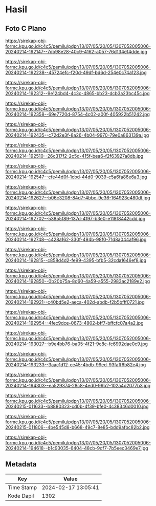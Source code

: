 # Hasil

## Foto C Plano

https://sirekap-obj-formc.kpu.go.id/c4c5/pemilu/pdpr/13/07/05/20/05/1307052005006-20240214-192147--7db98e28-40c9-4162-a057-76d134e14dde.jpg

https://sirekap-obj-formc.kpu.go.id/c4c5/pemilu/pdpr/13/07/05/20/05/1307052005006-20240214-192238--45724efc-f20d-49df-bd6d-254e0c74a123.jpg

https://sirekap-obj-formc.kpu.go.id/c4c5/pemilu/pdpr/13/07/05/20/05/1307052005006-20240214-192312--9e124bd4-4c3c-4865-bb23-dcb3a23bc45c.jpg

https://sirekap-obj-formc.kpu.go.id/c4c5/pemilu/pdpr/13/07/05/20/05/1307052005006-20240214-192358--69e7720d-8754-4c02-a00f-405922b51242.jpg

https://sirekap-obj-formc.kpu.go.id/c4c5/pemilu/pdpr/13/07/05/20/05/1307052005006-20240214-192435--c72d2e3f-8a26-4b04-9970-79e0a863139a.jpg

https://sirekap-obj-formc.kpu.go.id/c4c5/pemilu/pdpr/13/07/05/20/05/1307052005006-20240214-192510--26c317f2-2c5d-415f-bea6-f2f63927a8db.jpg

https://sirekap-obj-formc.kpu.go.id/c4c5/pemilu/pdpr/13/07/05/20/05/1307052005006-20240214-192547--cfe44d0f-1cbd-44d0-9039-c5a6fa86e6a3.jpg

https://sirekap-obj-formc.kpu.go.id/c4c5/pemilu/pdpr/13/07/05/20/05/1307052005006-20240214-192627--b06c3208-84d7-4bbc-9e36-164923e480df.jpg

https://sirekap-obj-formc.kpu.go.id/c4c5/pemilu/pdpr/13/07/05/20/05/1307052005006-20240214-192702--53855f89-137d-4197-b3e0-e118f8442cdd.jpg

https://sirekap-obj-formc.kpu.go.id/c4c5/pemilu/pdpr/13/07/05/20/05/1307052005006-20240214-192748--c428a162-330f-494b-98f0-71d8a044af96.jpg

https://sirekap-obj-formc.kpu.go.id/c4c5/pemilu/pdpr/13/07/05/20/05/1307052005006-20240214-192815--c858d4d2-fe99-4395-bfb5-32cda1646ef8.jpg

https://sirekap-obj-formc.kpu.go.id/c4c5/pemilu/pdpr/13/07/05/20/05/1307052005006-20240214-192850--0b20b75a-8d60-4a59-a555-2983ac2189e2.jpg

https://sirekap-obj-formc.kpu.go.id/c4c5/pemilu/pdpr/13/07/05/20/05/1307052005006-20240214-192921--c40bd5e2-aeca-402d-abdb-f2b5bfff0721.jpg

https://sirekap-obj-formc.kpu.go.id/c4c5/pemilu/pdpr/13/07/05/20/05/1307052005006-20240214-192954--4fec9dce-0673-4902-bff7-bffcfc07a4a2.jpg

https://sirekap-obj-formc.kpu.go.id/c4c5/pemilu/pdpr/13/07/05/20/05/1307052005006-20240214-193027--b9e4bb76-ba05-4f21-9c8c-fc6992dae0c9.jpg

https://sirekap-obj-formc.kpu.go.id/c4c5/pemilu/pdpr/13/07/05/20/05/1307052005006-20240214-193233--3aac1d12-ee45-4bdb-99ed-93faff6b82e4.jpg

https://sirekap-obj-formc.kpu.go.id/c4c5/pemilu/pdpr/13/07/05/20/05/1307052005006-20240214-194303--ea529374-28c8-4ed0-99b2-102a4d2077b3.jpg

https://sirekap-obj-formc.kpu.go.id/c4c5/pemilu/pdpr/13/07/05/20/05/1307052005006-20240215-011633--b8880323-cd0b-4f39-bfe0-4c38346d0010.jpg

https://sirekap-obj-formc.kpu.go.id/c4c5/pemilu/pdpr/13/07/05/20/05/1307052005006-20240215-011806--4be545d8-b668-49c7-8e85-bdd9afbc82b2.jpg

https://sirekap-obj-formc.kpu.go.id/c4c5/pemilu/pdpr/13/07/05/20/05/1307052005006-20240214-194618--b1c93035-6404-48cb-9df7-7b5eec3469e7.jpg


## Metadata

| Key        | Value               |
| ---------- | ------------------- |
| Time Stamp | 2024-02-17 13:05:41 |
| Kode Dapil | 1302                |



